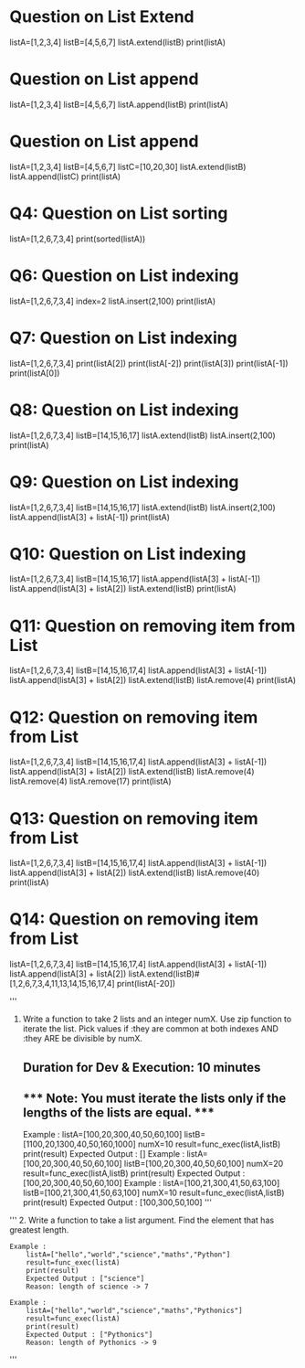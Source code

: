 # Question on List Extend
listA=[1,2,3,4]
listB=[4,5,6,7]
listA.extend(listB)
print(listA)

# Question on List append
listA=[1,2,3,4]
listB=[4,5,6,7]
listA.append(listB)
print(listA)

# Question on List append
listA=[1,2,3,4]
listB=[4,5,6,7]
listC=[10,20,30]
listA.extend(listB)
listA.append(listC)
print(listA)

# Q4: Question on List sorting
listA=[1,2,6,7,3,4]
print(sorted(listA))

# Q6: Question on List indexing
listA=[1,2,6,7,3,4]
index=2
listA.insert(2,100)
print(listA)

# Q7: Question on List indexing
listA=[1,2,6,7,3,4]
print(listA[2])
print(listA[-2])
print(listA[3])
print(listA[-1])
print(listA[0])

# Q8: Question on List indexing
listA=[1,2,6,7,3,4]
listB=[14,15,16,17]
listA.extend(listB)
listA.insert(2,100)
print(listA)

# Q9: Question on List indexing
listA=[1,2,6,7,3,4]
listB=[14,15,16,17]
listA.extend(listB)
listA.insert(2,100)
listA.append(listA[3] + listA[-1])
print(listA)

# Q10: Question on List indexing
listA=[1,2,6,7,3,4]
listB=[14,15,16,17]
listA.append(listA[3] + listA[-1])
listA.append(listA[3] + listA[2])
listA.extend(listB)
print(listA)

# Q11: Question on removing item from List 
listA=[1,2,6,7,3,4]
listB=[14,15,16,17,4]
listA.append(listA[3] + listA[-1])
listA.append(listA[3] + listA[2])
listA.extend(listB)
listA.remove(4)
print(listA)

# Q12: Question on removing item from List
listA=[1,2,6,7,3,4]
listB=[14,15,16,17,4]
listA.append(listA[3] + listA[-1])
listA.append(listA[3] + listA[2])
listA.extend(listB)
listA.remove(4)
listA.remove(4)
listA.remove(17)
print(listA)

# Q13: Question on removing item from List
listA=[1,2,6,7,3,4]
listB=[14,15,16,17,4]
listA.append(listA[3] + listA[-1])
listA.append(listA[3] + listA[2])
listA.extend(listB)
listA.remove(40)
print(listA)

# Q14: Question on removing item from List
listA=[1,2,6,7,3,4]
listB=[14,15,16,17,4]
listA.append(listA[3] + listA[-1])
listA.append(listA[3] + listA[2])
listA.extend(listB)#[1,2,6,7,3,4,11,13,14,15,16,17,4]
print(listA[-20])

'''
1. Write a function to take 2 lists and an integer numX.
   Use zip function to iterate the list.
   Pick values if 
           :they are common at both indexes AND 
           :they ARE be divisible by numX. 
   
   Duration for Dev & Execution: 10 minutes
   -----------------------------------------
   
   *** Note: You must iterate the lists only if the lengths of the lists are equal. *** 
   -------------------------------------------------------------------------------------
    Example :
        listA=[100,20,300,40,50,60,100]
        listB=[1100,20,1300,40,50,160,1000]
        numX=10
        result=func_exec(listA,listB)
        print(result)
        Expected Output : []
    Example :
        listA=[100,20,300,40,50,60,100]
        listB=[100,20,300,40,50,60,100]
        numX=20
        result=func_exec(listA,listB)
        print(result)
        Expected Output : [100,20,300,40,50,60,100]
    Example :
        listA=[100,21,300,41,50,63,100]
        listB=[100,21,300,41,50,63,100]
        numX=10
        result=func_exec(listA,listB)
        print(result)
        Expected Output : [100,300,50,100]
'''        


'''
2. Write a function to take a list argument. Find the element that has greatest length.

	Example :
		listA=["hello","world","science","maths","Python"]
		result=func_exec(listA)
		print(result)
		Expected Output : ["science"]
		Reason: length of science -> 7

	Example :
		listA=["hello","world","science","maths","Pythonics"]
		result=func_exec(listA)
		print(result)
		Expected Output : ["Pythonics"]
		Reason: length of Pythonics -> 9    
'''            